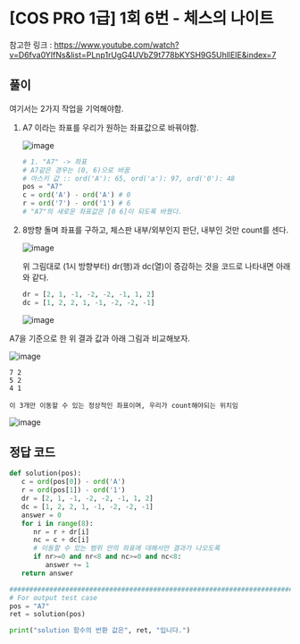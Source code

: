 # [COS PRO 1급] 1회 6번 - 체스의 나이트

참고한 링크 : <https://www.youtube.com/watch?v=D6fva0YIfNs&list=PLnp1rUgG4UVbZ9t778bKYSH9G5UhllEIE&index=7>

## 풀이

여기서는 2가지 작업을 기억해야함.

1. A7 이라는 좌표를 우리가 원하는 좌표값으로 바꿔야함.

   ![image](https://user-images.githubusercontent.com/78403443/212619798-3ebf1f87-1e58-4dfc-a4ed-1f3c9e2b0148.png)

   ```python
   # 1. "A7" -> 좌표
   # A7같은 경우는 (0, 6)으로 바꿈
   # 아스키 값 :: ord('A'): 65, ord('a'): 97, ord('0'): 48
   pos = "A7"
   c = ord('A') - ord('A') # 0
   r = ord('7') - ord('1') # 6
   # "A7"의 새로운 좌표값은 [0 6]이 되도록 바꿨다.
   ```

2. 8방향 돌며 좌표를 구하고, 체스판 내부/외부인지 판단, 내부인 것만 count를 센다.

   ![image](https://user-images.githubusercontent.com/78403443/212619944-f1351a5b-8853-4299-9324-6840dcac605f.png)

   위 그림대로 (1시 방향부터) dr(행)과 dc(열)이 증감하는 것을 코드로 나타내면 아래와 같다.

   ```python
   dr = [2, 1, -1, -2, -2, -1, 1, 2]
   dc = [1, 2, 2, 1, -1, -2, -2, -1]
   ```

   ![image](https://user-images.githubusercontent.com/78403443/212621565-c8db158a-8965-44c6-b3b3-f7b11e8d1726.png)

A7을 기준으로 한 위 결과 값과 아래 그림과 비교해보자.

![image](https://user-images.githubusercontent.com/78403443/212621772-dc5b146c-3934-4d59-ab7a-061bbd3dbadb.png)

```
7 2
5 2
4 1

이 3개만 이동할 수 있는 정상적인 좌표이며, 우리가 count해야되는 위치임
```

![image](https://user-images.githubusercontent.com/78403443/212622810-73e353bb-6470-462c-b9a3-e7240a254288.png)

## 정답 코드

```python
def solution(pos):
   c = ord(pos[0]) - ord('A')
   r = ord(pos[1]) - ord('1')
   dr = [2, 1, -1, -2, -2, -1, 1, 2]
   dc = [1, 2, 2, 1, -1, -2, -2, -1]
   answer = 0
   for i in range(8):
      nr = r + dr[i]
      nc = c + dc[i]
      # 이동할 수 있는 범위 안의 좌표에 대해서만 결과가 나오도록
      if nr>=0 and nr<8 and nc>=0 and nc<8: 
         answer += 1
   return answer
```

```python
###########################################################################################
# For output test case
pos = "A7"
ret = solution(pos)

print("solution 함수의 반환 값은", ret, "입니다.")
```